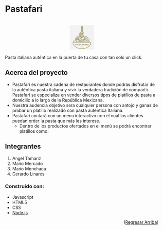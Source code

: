 # Pastafari
<br />
<div align="center">
  <a>
    <img src="assets/PastafariLogo.png" alt="Logo" width="80" height="80">
  </a>

</div>

Pasta italiana auténtica en la puerta de tu casa con tan solo un click.

## Acerca del proyecto

- Pastafari es nuestra cadena de restaurantes donde podrás disfrutar de la auténtica pasta italiana y vivir la verdadera tradición de compartir. Pastafari se especializa en vender diversos tipos de platillos de pasta a domicilio a lo largo de la República Mexicana. 
- Nuestra audencia objetivo sera cualquier persona con antojo y ganas de probar un platillo realizado con pasta autentica Italiana.
- Pastafari contará con un menu interactivo con el cual los clientes puedan order la pasta que más les interese.
    - Dentro de los productos ofertados en el menú se podrá encontrar platillos como: 

## Integrantes

1. Angel Tamariz
2. Mario Mercado
3. Mario Menchaca
4. Gerardo Linares

### Construido con:

* Javascript
* HTML5
* CSS
* [Node.js](https://nodejs.org/en/)

<p align="right">(<a href="#top">Regresar Arriba</a>)</p>